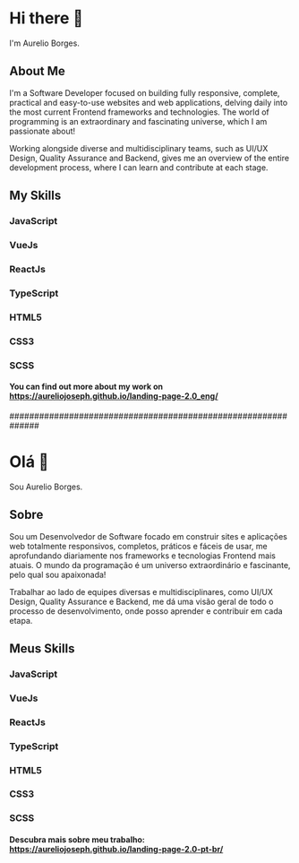 # Hi there 👋
I'm Aurelio Borges.

## About Me
I'm a Software Developer focused on building fully responsive, complete, practical and easy-to-use websites and web applications, delving daily into the most current Frontend frameworks and technologies. The world of programming is an extraordinary and fascinating universe, which I am passionate about!

Working alongside diverse and multidisciplinary teams, such as UI/UX Design, Quality Assurance and Backend, gives me an overview of the entire development process, where I can learn and contribute at each stage.

## My Skills

### JavaScript

### VueJs

### ReactJs

### TypeScript

### HTML5

### CSS3

### SCSS


#### You can find out more about my work on https://aureliojoseph.github.io/landing-page-2.0_eng/

##############################################################

# Olá 👋
Sou Aurelio Borges.

## Sobre
Sou um Desenvolvedor de Software focado em construir sites e aplicações web totalmente responsivos, completos, práticos e fáceis de usar, me aprofundando diariamente nos frameworks e tecnologias Frontend mais atuais. O mundo da programação é um universo extraordinário e fascinante, pelo qual sou apaixonada!

Trabalhar ao lado de equipes diversas e multidisciplinares, como UI/UX Design, Quality Assurance e Backend, me dá uma visão geral de todo o processo de desenvolvimento, onde posso aprender e contribuir em cada etapa.

## Meus Skills

### JavaScript

### VueJs

### ReactJs

### TypeScript

### HTML5

### CSS3

### SCSS


#### Descubra mais sobre meu trabalho: https://aureliojoseph.github.io/landing-page-2.0-pt-br/
